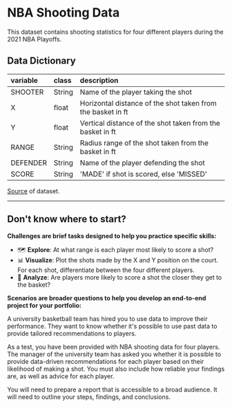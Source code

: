 # NBA Shooting Data
This dataset contains shooting statistics for four different players during the 2021 NBA Playoffs.

## Data Dictionary
|variable |class     |description                                                  |
|:--------|:---------|:------------------------------------------------------------|
|SHOOTER  |String    |Name of the player taking the shot                           |
|X        |float     |Horizontal distance of the shot taken from the basket in ft  |
|Y        |float     |Vertical distance of the shot taken from the basket in ft    |
|RANGE    |String    |Radius range of the shot taken from the basket in ft         |
|DEFENDER |String    |Name of the player defending the shot                        |
|SCORE    |String    |'MADE' if shot is scored, else 'MISSED'                      |

[Source](https://www.nba.com/stats/players/shooting/?Season=2020-21&SeasonType=Playoffs&PerMode=Totals) of dataset.

----------------
## Don't know where to start?

**Challenges are brief tasks designed to help you practice specific skills:**

- 🗺️ **Explore**: At what range is each player most likely to score a shot?
- 📊 **Visualize**: Plot the shots made by the X and Y position on the court. For each shot, differentiate between the four different players.
- 🔎 **Analyze**: Are players more likely to score a shot the closer they get to the basket?

**Scenarios are broader questions to help you develop an end-to-end project for your portfolio:**

A university basketball team has hired you to use data to improve their performance. They want to know whether it's possible to use past data to provide tailored recommendations to players.

As a test, you have been provided with NBA shooting data for four players. The manager of the university team has asked you whether it is possible to provide data-driven recommendations for each player based on their likelihood of making a shot. You must also include how reliable your findings are, as well as advice for each player.

You will need to prepare a report that is accessible to a broad audience. It will need to outline your steps, findings, and conclusions.